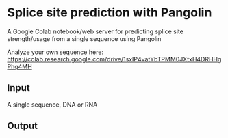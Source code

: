 # Splice site prediction with Pangolin

A Google Colab notebook/web server for predicting splice site strength/usage from a single sequence using Pangolin

Analyze your own sequence here: https://colab.research.google.com/drive/1sxIP4vatYbTPMM0JXtxH4DRHHgPhq4MH

## Input
A single sequence, DNA or RNA

## Output


